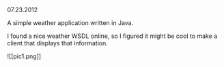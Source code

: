 07.23.2012

A simple weather application written in Java.

I found a nice weather WSDL online, so I figured it might be cool
to make a client that displays that information.

![[pic1.png]]